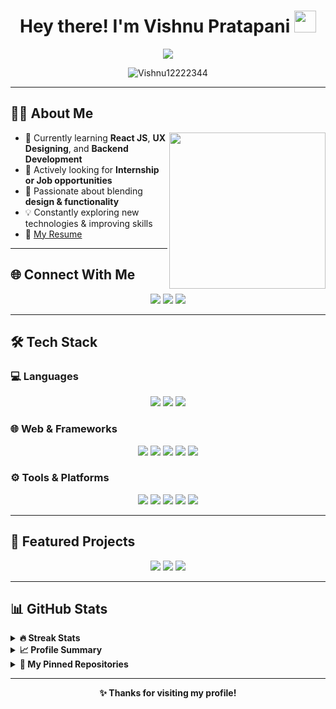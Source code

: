 <h1 align="center">Hey there! I'm Vishnu Pratapani <img src="https://media.giphy.com/media/hvRJCLFzcasrR4ia7z/giphy.gif" width="35"></h1>

<p align="center">
  <a href="https://github.com/DenverCoder1/readme-typing-svg">
    <img src="https://readme-typing-svg.herokuapp.com?font=Fira+Code&size=24&duration=3000&pause=1000&color=00FFD1&center=true&vCenter=true&width=650&height=60&lines=Aspiring+Full-Stack+Developer;Creative+UI%2FUX+Designer;Computer+Science+Engineer;Problem+Solver+%E2%9C%8C%EF%B8%8F" />
  </a>
</p>

<p align="center">
  <img src="https://komarev.com/ghpvc/?username=Vishnu12222344&label=Profile%20Views&color=0e75b6&style=flat-square" alt="Vishnu12222344" />
</p>

---

## 🧑‍💻 About Me

<img align="right" src="https://github.com/7oSkaaa/7oSkaaa/blob/main/Images/Right_Side.gif?raw=true" width="250"/>

- 🌱 Currently learning **React JS**, **UX Designing**, and **Backend Development**
- 💼 Actively looking for **Internship or Job opportunities**
- 🎨 Passionate about blending **design & functionality**
- 💡 Constantly exploring new technologies & improving skills
- 📄 [My Resume]([https://docs.google.com/document/d/1nmbldO8bvNelpiAUgvAufS-W1YjGynVUqYwodo8DSl0/edit?usp=sharing](https://drive.google.com/file/d/11QgU3lg1so2rI2XWvNOgtzyFeGIoMMlV/view?usp=drive_link))

---

## 🌐 Connect With Me

<p align="center">
  <a href="mailto:pratapanivishnu@gmail.com"><img src="https://img.shields.io/badge/Gmail-D14836?style=for-the-badge&logo=gmail&logoColor=white"></a>
  <a href="https://github.com/Vishnu12222344"><img src="https://img.shields.io/badge/GitHub-181717?style=for-the-badge&logo=github&logoColor=white"></a>
  <a href="https://www.linkedin.com/in/pratapanivishnu0003"><img src="https://img.shields.io/badge/LinkedIn-0A66C2?style=for-the-badge&logo=linkedin&logoColor=white"></a>
</p>

---

## 🛠️ Tech Stack

### 💻 Languages

<p align="center">
  <img src="https://img.shields.io/badge/C++-00599C?style=for-the-badge&logo=c%2B%2B&logoColor=white" />
  <img src="https://img.shields.io/badge/Java-ED8B00?style=for-the-badge&logo=java&logoColor=white" />
  <img src="https://img.shields.io/badge/JavaScript-F7DF1E?style=for-the-badge&logo=javascript&logoColor=black" />
</p>

### 🌐 Web & Frameworks

<p align="center">
  <img src="https://img.shields.io/badge/HTML5-E34F26?style=for-the-badge&logo=html5&logoColor=white" />
  <img src="https://img.shields.io/badge/CSS3-1572B6?style=for-the-badge&logo=css3&logoColor=white" />
  <img src="https://img.shields.io/badge/Bootstrap-563D7C?style=for-the-badge&logo=bootstrap&logoColor=white" />
  <img src="https://img.shields.io/badge/React-20232A?style=for-the-badge&logo=react&logoColor=61DAFB" />
  <img src="https://img.shields.io/badge/PHP-777BB4?style=for-the-badge&logo=php&logoColor=white" />
</p>

### ⚙️ Tools & Platforms

<p align="center">
  <img src="https://img.shields.io/badge/Git-F05032?style=for-the-badge&logo=git&logoColor=white" />
  <img src="https://img.shields.io/badge/MySQL-005C84?style=for-the-badge&logo=mysql&logoColor=white" />
  <img src="https://img.shields.io/badge/VS%20Code-007ACC?style=for-the-badge&logo=visual-studio-code&logoColor=white" />
  <img src="https://img.shields.io/badge/Figma-F24E1E?style=for-the-badge&logo=figma&logoColor=white" />
  <img src="https://img.shields.io/badge/JSON-000000?style=for-the-badge&logo=json&logoColor=white" />
</p>

---

## 🚀 Featured Projects

<p align="center">
  <a href="https://sainathaenterprises.netlify.app/"><img src="https://img.shields.io/badge/Sainatha%20Enterprises-E34F26?style=for-the-badge&logo=netlify&logoColor=white" /></a>
  <a href="https://github.com/Vishnu12222344/BloodNetwork360"><img src="https://img.shields.io/badge/BloodNetwork360-1572B6?style=for-the-badge&logo=github&logoColor=white" /></a>
  <a href="https://github.com/Vishnu12222344/Online-Furniture-Store-"><img src="https://img.shields.io/badge/Online%20Furniture%20Store-24292F?style=for-the-badge&logo=github&logoColor=white" /></a>
</p>

---

## 📊 GitHub Stats

<details>
  <summary><b>🔥 Streak Stats</b></summary>
  <p align="center">
    <img src="https://github-readme-streak-stats.herokuapp.com/?user=Vishnu12222344&theme=tokyonight_duo" />
  </p>
</details>

<details>
  <summary><b>📈 Profile Summary</b></summary>
  <p align="center">
    <img src="https://github-readme-stats.vercel.app/api?username=Vishnu12222344&show_icons=true&theme=tokyonight&layout=compact" height="180px"/>
    <img src="https://github-readme-stats.vercel.app/api/top-langs?username=Vishnu12222344&layout=compact&theme=tokyonight" height="180px"/>
  </p>
</details>

<details>
  <summary><b>📁 My Pinned Repositories</b></summary>
  <p align="center">
    <a href="https://github.com/Vishnu12222344/Sainatha-Enterprises">
      <img src="https://github-readme-stats.vercel.app/api/pin/?username=Vishnu12222344&repo=sainathaenterprises&theme=tokyonight" />
    </a>
    <a href="https://github.com/Vishnu12222344/Online-Furniture-Store-">
      <img src="https://github-readme-stats.vercel.app/api/pin/?username=Vishnu12222344&repo=Online-Furniture-Store-&theme=tokyonight" />
    </a>
    <a href="https://github.com/Vishnu12222344/BloodNetwork360">
      <img src="https://github-readme-stats.vercel.app/api/pin/?username=Vishnu12222344&repo=BloodNetwork360&theme=tokyonight" />
    </a>
    <a href="https://github.com/Vishnu12222344/Weather-Predictor-app">
      <img src="https://github-readme-stats.vercel.app/api/pin/?username=Vishnu12222344&repo=Weather-Predictor-app&theme=tokyonight" />
    </a>
    <a href="https://github.com/Vishnu12222344/University-Management-System">
      <img src="https://github-readme-stats.vercel.app/api/pin/?username=Vishnu12222344&repo=University-Management-System&theme=tokyonight" />
    </a>
  </p>
</details>

---

<p align="center"><b>✨ Thanks for visiting my profile!</b></p>
